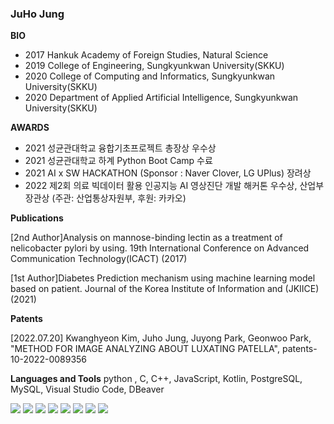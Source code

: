 ### JuHo Jung

**BIO**

- 2017 Hankuk Academy of Foreign Studies, Natural Science
- 2019 College of Engineering, Sungkyunkwan University(SKKU)
- 2020 College of Computing and Informatics, Sungkyunkwan University(SKKU)
- 2020 Department of Applied Artificial Intelligence, Sungkyunkwan University(SKKU)

**AWARDS**
- 2021 성균관대학교 융합기초프로젝트 총장상 우수상 
- 2021 성균관대학교 하계 Python Boot Camp 수료
- 2021 AI x SW HACKATHON (Sponsor : Naver Clover, LG UPlus) 장려상 
- 2022 제2회 의료 빅데이터 활용 인공지능 AI 영상진단 개발 해커톤 우수상, 산업부장관상 (주관: 산업통상자원부, 후원: 카카오)

**Publications**


[2nd Author]Analysis on mannose-binding lectin as a treatment of nelicobacter pylori by using. 19th International Conference on Advanced Communication Technology(ICACT) (2017)

[1st Author]Diabetes Prediction mechanism using machine learning model based on patient. Journal of the Korea Institute of Information and (JKIICE) (2021)

**Patents**


[2022.07.20] Kwanghyeon Kim, Juho Jung, Juyong Park, Geonwoo Park, "METHOD FOR IMAGE ANALYZING ABOUT LUXATING PATELLA", patents-10-2022-0089356 


**Languages and Tools**
python , C, C++, JavaScript, Kotlin, PostgreSQL, MySQL, Visual Studio Code, DBeaver

<img src="https://img.shields.io/badge/Python-3766AB?style=flat-square&logo=Python&logoColor=white"/></a>
<img src="https://img.shields.io/badge/C-9cf?style=flat-square&logo=C&logoColor=white"/></a>
<img src="https://img.shields.io/badge/C++-orange?style=flat-square&logo=C++&logoColor=white"/></a>
<img src="https://img.shields.io/badge/MySQL-yellow?style=flat-square&logo=MySQL&logoColor=white"/></a>
<img src="https://img.shields.io/badge/Visual Studio Code-informational?style=flat-square&logo=Visual Studio Code&logoColor=white"/></a>
<img src="https://img.shields.io/badge/PostgreSQL-green?style=flat-square&logo=Postgresql&logoColor=white"/></a>
<img src="https://img.shields.io/badge/Kotlin-black?style=flat-square&logo=Kotlin&logoColor=white"/></a>
<img src="https://img.shields.io/badge/Javascript-blue?style=flat-square&logo=Javascript&logoColor=white"/></a>







<!--
**JuHo-Jung/JuHo-Jung** is a ✨ _special_ ✨ repository because its `README.md` (this file) appears on your GitHub profile.

Here are some ideas to get you started:

- 🔭 I’m currently working on ...
- 🌱 I’m currently learning ...
- 👯 I’m looking to collaborate on ...
- 🤔 I’m looking for help with ...
- 💬 Ask me about ...
- 📫 How to reach me: ...
- 😄 Pronouns: ...
- ⚡ Fun fact: ...
-->
